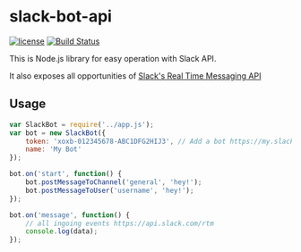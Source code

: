 # slack-bot-api
[![license](http://img.shields.io/badge/license-MIT-blue.svg?style=flat)](https://raw.githubusercontent.com/mishk0/slack-bot-api/master/LICENSE)
[![Build Status](https://travis-ci.org/mishk0/slack-bot-api.svg?branch=master)](https://travis-ci.org/mishk0/slack-bot-api)

This is Node.js library for easy operation with Slack API.

It also exposes all opportunities of <a href="https://api.slack.com/rtm">Slack's Real Time Messaging API</a>
## Usage
```js
var SlackBot = require('../app.js');
var bot = new SlackBot({
    token: 'xoxb-012345678-ABC1DFG2HIJ3', // Add a bot https://my.slack.com/services/new/bot and put the token 
    name: 'My Bot'
});

bot.on('start', function() {
    bot.postMessageToChannel('general', 'hey!');
    bot.postMessageToUser('username', 'hey!');
});

bot.on('message', function() {
    // all ingoing events https://api.slack.com/rtm
    console.log(data);
});
```
